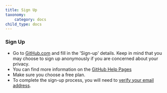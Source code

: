 ```yaml
---
title: Sign Up
taxonomy:
    category: docs
child_type: docs
---
```


### Sign Up

-  Go to [GitHub.com](https://github.com) and fill in the 'Sign-up' details. Keep in mind that you may choose to sign up anonymously if you are concerned about your privacy.
  - You can find more information on the [GitHub Help Pages](https://help.github.com/articles/signing-up-for-a-new-github-account/)
  - Make sure you choose a free plan.
- To complete the sign-up process, you will need to [verify your email address](https://help.github.com/articles/verifying-your-email-address/).
